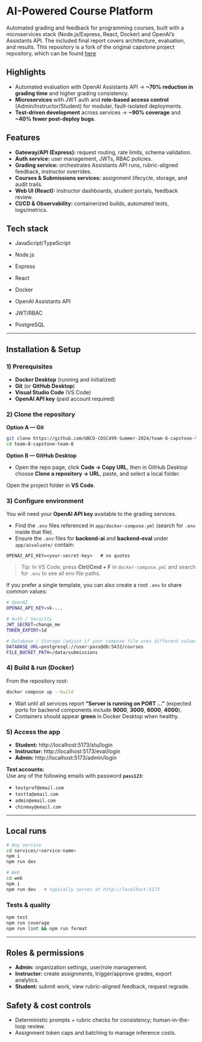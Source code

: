 # AI-Powered Course Platform

Automated grading and feedback for programming courses, built with a microservices stack (Node.js/Express, React, Docker) and OpenAI’s Assistants API. The included final report covers architecture, evaluation, and results. This repository is a fork of the original capstone project repository, which can be found [here](https://github.com/UBCO-COSC499-Summer-2024/team-8-capstone-team-8)

## Highlights
- Automated evaluation with OpenAI Assistants API → **~70% reduction in grading time** and higher grading consistency.
- **Microservices** with JWT auth and **role-based access control** (Admin/Instructor/Student) for modular, fault-isolated deployments.
- **Test-driven development** across services → **~90% coverage** and **~40% fewer post-deploy bugs**.

## Features
- **Gateway/API (Express):** request routing, rate limits, schema validation.
- **Auth service:** user management, JWTs, RBAC policies.
- **Grading service:** orchestrates Assistants API runs, rubric-aligned feedback, instructor overrides.
- **Courses & Submissions services:** assignment lifecycle, storage, and audit trails.
- **Web UI (React):** instructor dashboards, student portals, feedback review.
- **CI/CD & Observability:** containerized builds, automated tests, logs/metrics.

## Tech stack
- JavaScript/TypeScript

- Node.js

- Express

- React

- Docker

- OpenAI Assistants API

- JWT/RBAC

- PostgreSQL

---

## Installation & Setup

### 1) Prerequisites
- **Docker Desktop** (running and initialized)
- **Git** (or **GitHub Desktop**)
- **Visual Studio Code** (VS Code)
- **OpenAI API key** (paid account required)

### 2) Clone the repository
**Option A — Git**
```bash
git clone https://github.com/UBCO-COSC499-Summer-2024/team-8-capstone-team-8.git
cd team-8-capstone-team-8
```
**Option B — GitHub Desktop**
- Open the repo page, click **Code → Copy URL**, then in GitHub Desktop choose **Clone a repository → URL**, paste, and select a local folder.

Open the project folder in **VS Code**.

### 3) Configure environment
You will need your **OpenAI API key** available to the grading services.

- Find the `.env` files referenced in `app/docker-compose.yml` (search for `.env` inside that file).
- Ensure the `.env` files for **backend-ai** and **backend-eval** under `app/aivaluate/` contain:
```
OPENAI_API_KEY=<your-secret-key>   # no quotes
```

> Tip: In VS Code, press **Ctrl/Cmd + F** in `docker-compose.yml` and search for `.env` to see all env file paths.

If you prefer a single template, you can also create a root `.env` to share common values:

```bash
# OpenAI
OPENAI_API_KEY=sk-...

# Auth / Security
JWT_SECRET=change_me
TOKEN_EXPIRY=1d

# Database / Storage (adjust if your compose file uses different values)
DATABASE_URL=postgresql://user:pass@db:5432/courses
FILE_BUCKET_PATH=/data/submissions
```

### 4) Build & run (Docker)
From the repository root:
```bash
docker compose up --build
```
- Wait until all services report **“Server is running on PORT …”** (expected ports for backend components include **9000**, **3000**, **6000**, **4000**).
- Containers should appear **green** in Docker Desktop when healthy.

### 5) Access the app
- **Student:**  http://localhost:5173/stu/login  
- **Instructor:** http://localhost:5173/eval/login  
- **Admin:**  http://localhost:5173/admin/login

**Test accounts:**  
Use any of the following emails with password **`pass123`**:
- `testprof@email.com`
- `testta@email.com`
- `admin@email.com`
- `chinmay@email.com`

---

## Local runs

```bash
# Any service
cd services/<service-name>
npm i
npm run dev

# Web
cd web
npm i
npm run dev   # typically serves at http://localhost:5173
```

### Tests & quality
```bash
npm test
npm run coverage
npm run lint && npm run format
```

---

## Roles & permissions
- **Admin:** organization settings, user/role management.  
- **Instructor:** create assignments, trigger/approve grades, export analytics.  
- **Student:** submit work, view rubric-aligned feedback, request regrade.

## Safety & cost controls
- Deterministic prompts + rubric checks for consistency; human-in-the-loop review.
- Assignment token caps and batching to manage inference costs.
